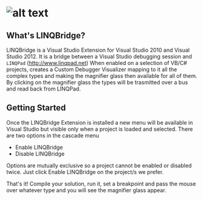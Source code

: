 ![alt text][logo]
==========
 
What's LINQBridge?
-----------------

LINQBridge is a Visual Studio Extension for Visual Studio 2010 and Visual Studio 2012.
It is a bridge between a Visual Studio debugging session and `LINQPad` (http://www.linqpad.net)
When enabled on a selection of VB/C# projects, creates a Custom Debugger Visualizer 
mapping to it all the complex types and making the magnifier glass then 
available for all of them. By clicking on the magnifier glass the types will be trasmitted over a
bus and read back from LINQPad.

## Getting Started

Once the LINQBridge Extension is installed a new menu will be available in Visual Studio but visible only when
a project is loaded and selected. There are two options in the cascade menu

*  Enable LINQBridge
*  Disable LINQBridge

Options are mutually exclusive so a project cannot be enabled or disabled twice. Just click Enable LINQBridge on
the project/s we prefer. 

That's it! Compile your solution, run it, set a breakpoint and pass the mouse
over whatever type and you will see the magnifier glass appear. 


[logo]: https://raw.github.com/nbasakuragi/LINQBridge/master/VSExtension/Resources/LINQBridgeLogo.png "LINQBridge"

